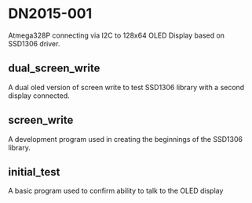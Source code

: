 # DN2015-001

Atmega328P connecting via I2C to 128x64 OLED Display based on SSD1306 driver.

## dual_screen_write
A dual oled version of screen write to test SSD1306 library with a second display connected.

## screen_write
A development program used in creating the beginnings of the SSD1306 library.

## initial_test
A basic program used to confirm ability to talk to the OLED display
